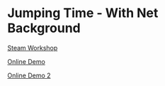 # Jumping Time - With Net Background

[Steam Workshop](https://steamcommunity.com/sharedfiles/filedetails/?id=1856193357)


[Online Demo](https://acdzh.github.io/Jump_Time-Web/index.html)


[Online Demo 2](https://jump-time-with-net.netlify.com/)